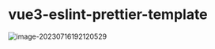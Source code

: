 # vue3-eslint-prettier-template

![image-20230716192120529](https://awesomeboy.oss-cn-chengdu.aliyuncs.com/img/202307161921567.png)

